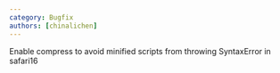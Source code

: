 ```yaml
---
category: Bugfix
authors: [chinalichen]
---
```


Enable compress to avoid minified scripts from throwing SyntaxError in safari16
